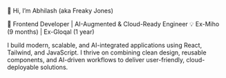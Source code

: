 👋 Hi, I’m Abhilash (aka Freaky Jones)

🚀 Frontend Developer | AI-Augmented & Cloud-Ready Engineer
💡 Ex-Miho (9 months) | Ex-Gloqal (1 year)

I build modern, scalable, and AI-integrated applications using React, Tailwind, and JavaScript. I thrive on combining clean design, reusable components, and AI-driven workflows to deliver user-friendly, cloud-deployable solutions.
